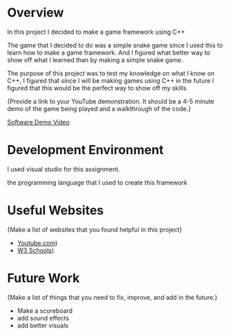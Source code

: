 # Overview

In this project I decided to make a game framework using C++

The game that I decided to do was a simple snake game since I used this to learn how to make a game framework. And I figured what better way to show off what I learned than by making a simple snake game.

The purpose of this project was to test my knowledge on what I know on C++, I figured that since I will be making games using C++ in the future I figured that this would be the perfect way to show off my skills.

{Provide a link to your YouTube demonstration.  It should be a 4-5 minute demo of the game being played and a walkthrough of the code.}

[Software Demo Video](http://youtube.link.goes.here)

# Development Environment

I used visual studio for this assignment.

the programming language that I used to create this framework

# Useful Websites

{Make a list of websites that you found helpful in this project}
* [Youtube.com]([https://www.youtube.com/watch?v=AxrQje7V65o]))
* [W3 Schools](https://www.w3schools.com/cpp/cpp_data_types.asp))

# Future Work

{Make a list of things that you need to fix, improve, and add in the future.}
* Make a scoreboard
* add sound effects
* add better visuals
